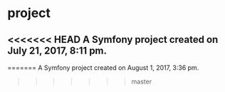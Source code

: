 project
=======

<<<<<<< HEAD
A Symfony project created on July 21, 2017, 8:11 pm.
---------------------------------------------------
=======
A Symfony project created on August 1, 2017, 3:36 pm.
>>>>>>> master
